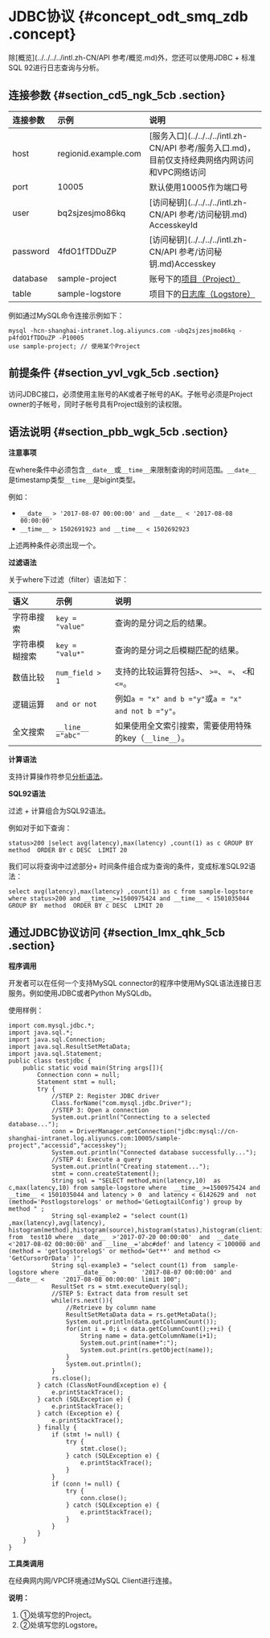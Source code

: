 # JDBC协议 {#concept_odt_smq_zdb .concept}

除[概览](../../../../intl.zh-CN/API 参考/概览.md)外，您还可以使用JDBC + 标准SQL 92进行日志查询与分析。

## 连接参数 {#section_cd5_ngk_5cb .section}

|连接参数|示例|说明|
|:---|:-|:-|
|host|regionid.example.com|[服务入口](../../../../intl.zh-CN/API 参考/服务入口.md)，目前仅支持经典网络内网访问和VPC网络访问|
|port|10005|默认使用10005作为端口号|
|user|bq2sjzesjmo86kq|[访问秘钥](../../../../intl.zh-CN/API 参考/访问秘钥.md) AccesskeyId|
|password|4fdO1fTDDuZP|[访问秘钥](../../../../intl.zh-CN/API 参考/访问秘钥.md)Accesskey|
|database|sample-project|账号下的[项目（Project）](../../../../intl.zh-CN/产品简介/基本概念/项目.md)|
|table|sample-logstore|项目下的[日志库（Logstore）](../../../../intl.zh-CN/产品简介/基本概念/日志库.md)|

例如通过MySQL命令连接示例如下：

```
mysql -hcn-shanghai-intranet.log.aliyuncs.com -ubq2sjzesjmo86kq -p4fdO1fTDDuZP -P10005
use sample-project; // 使用某个Project
```

## 前提条件 {#section_yvl_vgk_5cb .section}

访问JDBC接口，必须使用主账号的AK或者子帐号的AK。子帐号必须是Project owner的子帐号，同时子帐号具有Project级别的读权限。

## 语法说明 {#section_pbb_wgk_5cb .section}

**注意事项**

在where条件中必须包含`__date__`或`__time__`来限制查询的时间范围。`__date__`是timestamp类型`__time__`是bigint类型。

例如：

-   `__date__ > '2017-08-07 00:00:00' and __date__ < '2017-08-08 00:00:00'`
-   `__time__ > 1502691923 and __time__ < 1502692923`

上述两种条件必须出现一个。

**过滤语法**

关于where下过滤（filter）语法如下：

|语义|示例|说明|
|:-|:-|:-|
|字符串搜索|`key = "value"`|查询的是分词之后的结果。|
|字符串模糊搜索|`key = "valu*"`|查询的是分词之后模糊匹配的结果。|
|数值比较|`num_field > 1`|支持的比较运算符包括`>`、 `>=`、 `=`、 `<`和`<=`。|
|逻辑运算|`and or not`|例如`a = "x" and b ="y"`或`a = "x" and not b ="y"`。|
|全文搜索|`__line__ ="abc"`|如果使用全文索引搜索，需要使用特殊的key（`__line__`）。|

**计算语法**

支持计算操作符参见[分析语法](intl.zh-CN/用户指南/实时分析/实时分析简介.md)。

**SQL92语法**

过滤 + 计算组合为SQL92语法。

例如对于如下查询：

```
status>200 |select avg(latency),max(latency) ,count(1) as c GROUP BY  method  ORDER BY c DESC  LIMIT 20
```

我们可以将查询中过滤部分+ 时间条件组合成为查询的条件，变成标准SQL92语法：

```
select avg(latency),max(latency) ,count(1) as c from sample-logstore where status>200 and __time__>=1500975424 and __time__ < 1501035044 GROUP BY  method  ORDER BY c DESC  LIMIT 20
```

## 通过JDBC协议访问 {#section_lmx_qhk_5cb .section}

**程序调用**

开发者可以在任何一个支持MySQL connector的程序中使用MySQL语法连接日志服务。例如使用JDBC或者Python MySQLdb。

使用样例：

```
import com.mysql.jdbc.*;
import java.sql.*;
import java.sql.Connection;
import java.sql.ResultSetMetaData;
import java.sql.Statement;
public class testjdbc {
    public static void main(String args[]){
        Connection conn = null;
        Statement stmt = null;
        try {
            //STEP 2: Register JDBC driver
            Class.forName("com.mysql.jdbc.Driver");
            //STEP 3: Open a connection
            System.out.println("Connecting to a selected database...");
            conn = DriverManager.getConnection("jdbc:mysql://cn-shanghai-intranet.log.aliyuncs.com:10005/sample-project","accessid","accesskey");
            System.out.println("Connected database successfully...");
            //STEP 4: Execute a query
            System.out.println("Creating statement...");
            stmt = conn.createStatement();
            String sql = "SELECT method,min(latency,10)  as c,max(latency,10) from sample-logstore where  __time__>=1500975424 and __time__ < 1501035044 and latency > 0  and latency < 6142629 and  not (method='Postlogstorelogs' or method='GetLogtailConfig') group by method " ;
            String sql-example2 = "select count(1) ,max(latency),avg(latency), histogram(method),histogram(source),histogram(status),histogram(clientip),histogram(__source__) from  test10 where __date__  >'2017-07-20 00:00:00'  and  __date__ <'2017-08-02 00:00:00' and __line__='abc#def' and latency < 100000 and (method = 'getlogstorelogS' or method='Get**' and method <> 'GetCursorOrData' )";
            String sql-example3 = "select count(1) from  sample-logstore where     __date__  >       '2017-08-07 00:00:00' and  __date__ <     '2017-08-08 00:00:00' limit 100";
            ResultSet rs = stmt.executeQuery(sql);
            //STEP 5: Extract data from result set
            while(rs.next()){
                //Retrieve by column name
                ResultSetMetaData data = rs.getMetaData();
                System.out.println(data.getColumnCount());
                for(int i = 0;i < data.getColumnCount();++i) {
                    String name = data.getColumnName(i+1);
                    System.out.print(name+":");
                    System.out.print(rs.getObject(name));
                }
                System.out.println();
            }
            rs.close();
        } catch (ClassNotFoundException e) {
            e.printStackTrace();
        } catch (SQLException e) {
            e.printStackTrace();
        } catch (Exception e) {
            e.printStackTrace();
        } finally {
            if (stmt != null) {
                try {
                    stmt.close();
                } catch (SQLException e) {
                    e.printStackTrace();
                }
            }
            if (conn != null) {
                try {
                    conn.close();
                } catch (SQLException e) {
                    e.printStackTrace();
                }
            }
        }
    }
}
```

**工具类调用**

在经典网内网/VPC环境通过MySQL Client进行连接。

**说明：** 

1.  ①处填写您的Project。
2.  ②处填写您的Logstore。

